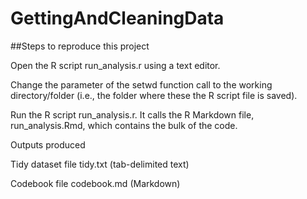 # GettingAndCleaningData
##Steps to reproduce this project

Open the R script run_analysis.r using a text editor.

Change the parameter of the setwd function call to the working directory/folder (i.e., the folder where these the R script file is saved).

Run the R script run_analysis.r. It calls the R Markdown file, run_analysis.Rmd, which contains the bulk of the code.

Outputs produced

Tidy dataset file tidy.txt (tab-delimited text)

Codebook file codebook.md (Markdown)
